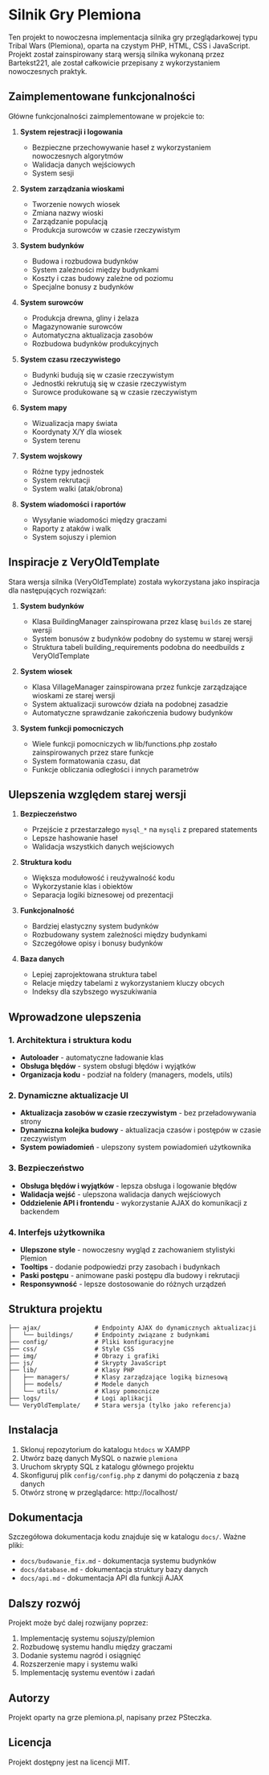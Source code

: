 # Silnik Gry Plemiona

Ten projekt to nowoczesna implementacja silnika gry przeglądarkowej typu Tribal Wars (Plemiona), oparta na czystym PHP, HTML, CSS i JavaScript. Projekt został zainspirowany starą wersją silnika wykonaną przez Bartekst221, ale został całkowicie przepisany z wykorzystaniem nowoczesnych praktyk.

## Zaimplementowane funkcjonalności

Główne funkcjonalności zaimplementowane w projekcie to:

1. **System rejestracji i logowania**
   - Bezpieczne przechowywanie haseł z wykorzystaniem nowoczesnych algorytmów
   - Walidacja danych wejściowych
   - System sesji

2. **System zarządzania wioskami**
   - Tworzenie nowych wiosek
   - Zmiana nazwy wioski
   - Zarządzanie populacją
   - Produkcja surowców w czasie rzeczywistym

3. **System budynków**
   - Budowa i rozbudowa budynków
   - System zależności między budynkami
   - Koszty i czas budowy zależne od poziomu
   - Specjalne bonusy z budynków

4. **System surowców**
   - Produkcja drewna, gliny i żelaza
   - Magazynowanie surowców
   - Automatyczna aktualizacja zasobów
   - Rozbudowa budynków produkcyjnych

5. **System czasu rzeczywistego**
   - Budynki budują się w czasie rzeczywistym
   - Jednostki rekrutują się w czasie rzeczywistym
   - Surowce produkowane są w czasie rzeczywistym

6. **System mapy**
   - Wizualizacja mapy świata
   - Koordynaty X/Y dla wiosek
   - System terenu

7. **System wojskowy**
   - Różne typy jednostek
   - System rekrutacji
   - System walki (atak/obrona)

8. **System wiadomości i raportów**
   - Wysyłanie wiadomości między graczami
   - Raporty z ataków i walk
   - System sojuszy i plemion

## Inspiracje z VeryOldTemplate

Stara wersja silnika (VeryOldTemplate) została wykorzystana jako inspiracja dla następujących rozwiązań:

1. **System budynków**
   - Klasa BuildingManager zainspirowana przez klasę `builds` ze starej wersji
   - System bonusów z budynków podobny do systemu w starej wersji
   - Struktura tabeli building_requirements podobna do needbuilds z VeryOldTemplate

2. **System wiosek**
   - Klasa VillageManager zainspirowana przez funkcje zarządzające wioskami ze starej wersji
   - System aktualizacji surowców działa na podobnej zasadzie
   - Automatyczne sprawdzanie zakończenia budowy budynków

3. **System funkcji pomocniczych**
   - Wiele funkcji pomocniczych w lib/functions.php zostało zainspirowanych przez stare funkcje
   - System formatowania czasu, dat
   - Funkcje obliczania odległości i innych parametrów

## Ulepszenia względem starej wersji

1. **Bezpieczeństwo**
   - Przejście z przestarzałego `mysql_*` na `mysqli` z prepared statements
   - Lepsze hashowanie haseł
   - Walidacja wszystkich danych wejściowych

2. **Struktura kodu**
   - Większa modułowość i reużywalność kodu
   - Wykorzystanie klas i obiektów
   - Separacja logiki biznesowej od prezentacji

3. **Funkcjonalność**
   - Bardziej elastyczny system budynków
   - Rozbudowany system zależności między budynkami
   - Szczegółowe opisy i bonusy budynków

4. **Baza danych**
   - Lepiej zaprojektowana struktura tabel
   - Relacje między tabelami z wykorzystaniem kluczy obcych
   - Indeksy dla szybszego wyszukiwania

## Wprowadzone ulepszenia

### 1. Architektura i struktura kodu
- **Autoloader** - automatyczne ładowanie klas
- **Obsługa błędów** - system obsługi błędów i wyjątków
- **Organizacja kodu** - podział na foldery (managers, models, utils)

### 2. Dynamiczne aktualizacje UI
- **Aktualizacja zasobów w czasie rzeczywistym** - bez przeładowywania strony
- **Dynamiczna kolejka budowy** - aktualizacja czasów i postępów w czasie rzeczywistym
- **System powiadomień** - ulepszony system powiadomień użytkownika

### 3. Bezpieczeństwo
- **Obsługa błędów i wyjątków** - lepsza obsługa i logowanie błędów
- **Walidacja wejść** - ulepszona walidacja danych wejściowych
- **Oddzielenie API i frontendu** - wykorzystanie AJAX do komunikacji z backendem

### 4. Interfejs użytkownika
- **Ulepszone style** - nowoczesny wygląd z zachowaniem stylistyki Plemion
- **Tooltips** - dodanie podpowiedzi przy zasobach i budynkach
- **Paski postępu** - animowane paski postępu dla budowy i rekrutacji
- **Responsywność** - lepsze dostosowanie do różnych urządzeń

## Struktura projektu

```
├── ajax/               # Endpointy AJAX do dynamicznych aktualizacji
│   └── buildings/      # Endpointy związane z budynkami
├── config/             # Pliki konfiguracyjne
├── css/                # Style CSS
├── img/                # Obrazy i grafiki
├── js/                 # Skrypty JavaScript
├── lib/                # Klasy PHP
│   ├── managers/       # Klasy zarządzające logiką biznesową
│   ├── models/         # Modele danych
│   └── utils/          # Klasy pomocnicze
├── logs/               # Logi aplikacji
└── VeryOldTemplate/    # Stara wersja (tylko jako referencja)
```

## Instalacja

1. Sklonuj repozytorium do katalogu `htdocs` w XAMPP
2. Utwórz bazę danych MySQL o nazwie `plemiona`
3. Uruchom skrypty SQL z katalogu głównego projektu
4. Skonfiguruj plik `config/config.php` z danymi do połączenia z bazą danych
5. Otwórz stronę w przeglądarce: http://localhost/

## Dokumentacja

Szczegółowa dokumentacja kodu znajduje się w katalogu `docs/`. Ważne pliki:

- `docs/budowanie_fix.md` - dokumentacja systemu budynków
- `docs/database.md` - dokumentacja struktury bazy danych
- `docs/api.md` - dokumentacja API dla funkcji AJAX

## Dalszy rozwój

Projekt może być dalej rozwijany poprzez:
1. Implementację systemu sojuszy/plemion
2. Rozbudowę systemu handlu między graczami
3. Dodanie systemu nagród i osiągnięć
4. Rozszerzenie mapy i systemu walki
5. Implementację systemu eventów i zadań

## Autorzy

Projekt oparty na grze plemiona.pl, napisany przez PSteczka.

## Licencja

Projekt dostępny jest na licencji MIT.